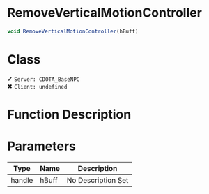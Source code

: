 # RemoveVerticalMotionController
```js	
void RemoveVerticalMotionController(hBuff)
```
# Class
✔ `Server: CDOTA_BaseNPC`  
✖ `Client: undefined`  

# Function Description

# Parameters
Type|Name|Description
--|--|--
handle|hBuff|No Description Set
